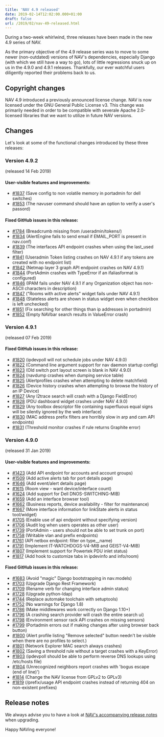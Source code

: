```yaml
---
title: 'NAV 4.9 released'
date: 2019-02-14T12:02:00.000+01:00
draft: false
url: /2019/02/nav-49-released.html
---
```


During a two-week whirlwind, three releases have been made in the new 4.9 series of NAV.

As the primary objective of the 4.9 release series was to move to some newer (non-outdated) versions of NAV's dependencies, especially Django (with which we still have a way to go), lots of little regressions snuck up on us in the 4.9.0 and 4.9.1 releases. Thankfully, our ever watchful users diligently reported their problems back to us.

Copyright changes
-----------------

NAV 4.9 introduced a previously announced license change. NAV is now licensed under the GNU General Public License v3. This change was primarily needed in order to be compatible with severale Apache 2.0-licensed libraries that we want to utilize in future NAV versions.

Changes
-------

Let's look at some of the functional changes introduced by these three releases:

### Version 4.9.2

(released 14 Feb 2019)

#### User-visible features and improvements:

*   [#1837](https://github.com/UNINETT/nav/issues/1837/) (Save config to non volatile memory in portadmin for dell switches)
*   [#1853](https://github.com/UNINETT/nav/issues/1853/) (The navuser command should have an option to verify a user's passord)

#### Fixed GitHub issues in this release:

*   [#1784](https://github.com/UNINETT/nav/issues/1784/) (Breadcrumb missing from /useradmin/tokens/)
*   [#1834](https://github.com/UNINETT/nav/issues/1834/) (AlertEngine fails to send email if EMAIL\_PORT is present in nav.conf)
*   [#1839](https://github.com/UNINETT/nav/issues/1839/) (The interfaces API endpoint crashes when using the last\_used filter)
*   [#1841](https://github.com/UNINETT/nav/issues/1841/) (Useradmin Token listing crashes on NAV 4.9.1 if any tokens are created with no endpoint list)
*   [#1842](https://github.com/UNINETT/nav/issues/1842/) (Netmap layer 3 graph API endpoint crashes on NAV 4.9.1)
*   [#1844](https://github.com/UNINETT/nav/issues/1844/) (PortAdmin crashes with TypeError if an ifaliasformat is configured)
*   [#1846](https://github.com/UNINETT/nav/issues/1846/) (IPAM fails under NAV 4.9.1 if any Organization object has non-ASCII characters in description)
*   [#1847](https://github.com/UNINETT/nav/issues/1847/) ("Rooms with active alerts" widget fails under NAV 4.9.1)
*   [#1848](https://github.com/UNINETT/nav/issues/1848/) (Stateless alerts are shown in status widget even when checkbox is left unchecked)
*   [#1851](https://github.com/UNINETT/nav/issues/1851/) (Fix searching for other things than ip addresses in portadmin)
*   [#1852](https://github.com/UNINETT/nav/issues/1852/) (Empty NAVbar search results in ValueError crash)

### Version 4.9.1

(released 07 Feb 2019)

#### Fixed GitHub issues in this release:

*   [#1820](https://github.com/UNINETT/nav/issues/1820/) (ipdevpoll will not schedule jobs under NAV 4.9.0)
*   [#1822](https://github.com/UNINETT/nav/issues/1822/) (Command line argument support for nav daemon startup config)
*   [#1823](https://github.com/UNINETT/nav/issues/1823/) (Old switch port layout screen is blank in NAV 4.9.0)
*   [#1824](https://github.com/UNINETT/nav/issues/1824/) (navdump crashes when dumping service table)
*   [#1825](https://github.com/UNINETT/nav/issues/1825/) (Alertprofiles crashes when attempting to delete matchfield)
*   [#1826](https://github.com/UNINETT/nav/issues/1826/) (Device history crashes when attempting to browse the history of an IP Device)
*   [#1827](https://github.com/UNINETT/nav/issues/1827/) (Any l2trace search will crash with a Django FieldError)
*   [#1828](https://github.com/UNINETT/nav/issues/1828/) (PDU dashboard widget crashes under NAV 4.9.0)
*   [#1829](https://github.com/UNINETT/nav/issues/1829/) (Any toolbox descriptor file containing superfluous equal signs will be silently ignored by the web interface)
*   [#1830](https://github.com/UNINETT/nav/issues/1830/) (MAC address prefix filters are horribly slow in arp and cam API endpoints)
*   [#1831](https://github.com/UNINETT/nav/issues/1831/) (Threshold monitor crashes if rule returns Graphite error)

### Version 4.9.0

(released 31 Jan 2019)

#### User-visible features and improvements:

*   [#1423](https://github.com/UNINETT/nav/issues/1423/) (Add API endpoint for accounts and account groups)
*   [#1509](https://github.com/UNINETT/nav/issues/1509/) (Add active alerts tab for port details page)
*   [#1646](https://github.com/UNINETT/nav/issues/1646/) (Add event/alert details page)
*   [#1615](https://github.com/UNINETT/nav/issues/1615/) (Room view - want device/interface count)
*   [#1624](https://github.com/UNINETT/nav/issues/1624/) (Add support for Dell DNOS-SWITCHING-MIB)
*   [#1659](https://github.com/UNINETT/nav/issues/1659/) (Add an interface browser tool)
*   [#1662](https://github.com/UNINETT/nav/issues/1662/) (Business reports, device availability - filter for maintenance)
*   [#1667](https://github.com/UNINETT/nav/issues/1667/) (More interface information for linkState alerts in status tool/widget)
*   [#1705](https://github.com/UNINETT/nav/issues/1705/) (Enable use of api endpoint without specifying version)
*   [#1706](https://github.com/UNINETT/nav/issues/1706/) (Audit log when users operates as other user)
*   [#1739](https://github.com/UNINETT/nav/issues/1739/) (PortAdmin - users should not be able to set trunk on port)
*   [#1758](https://github.com/UNINETT/nav/issues/1758/) (Writable vlan and prefix endpoints)
*   [#1761](https://github.com/UNINETT/nav/issues/1761/) (API netbox endpoint: filter on type\_\_name)
*   [#1791](https://github.com/UNINETT/nav/issues/1791/) (Implement IT-WATCHDOGS-V4-MIB and GEIST-V4-MIB)
*   [#1807](https://github.com/UNINETT/nav/issues/1807/) (Implement support for Powertek PDU inlet status)
*   [#1817](https://github.com/UNINETT/nav/issues/1817/) (Add hook to customize tabs in ipdevinfo and info/room)

#### Fixed GitHub issues in this release:

*   [#1683](https://github.com/UNINETT/nav/issues/1683/) (Avoid "magic" Django bootstrapping in nav.models)
*   [#1703](https://github.com/UNINETT/nav/issues/1703/) (Upgrade Django Rest Framework)
*   [#1709](https://github.com/UNINETT/nav/issues/1709/) (Rename verb for changing interface admin status)
*   [#1728](https://github.com/UNINETT/nav/issues/1728/) (Upgrade python-ldap)
*   [#1744](https://github.com/UNINETT/nav/issues/1744/) (Replace automake toolchain with setuptools)
*   [#1752](https://github.com/UNINETT/nav/issues/1752/) (No warnings for Django 1.8)
*   [#1786](https://github.com/UNINETT/nav/issues/1786/) (Make middlewares work correctly on Django 1.10+)
*   [#1796](https://github.com/UNINETT/nav/issues/1796/) (A crashing search provider will crash the entire search ui)
*   [#1798](https://github.com/UNINETT/nav/issues/1798/) (Environment sensor rack API crashes on missing sensors)
*   [#1799](https://github.com/UNINETT/nav/issues/1799/) (Portadmin errors out if making changes after using browser back button)
*   [#1800](https://github.com/UNINETT/nav/issues/1800/) (Alert profile listing "Remove selected" button needn't be visible when there are no profiles to select.)
*   [#1801](https://github.com/UNINETT/nav/issues/1801/) (Network Explorer MAC search always crashes)
*   [#1802](https://github.com/UNINETT/nav/issues/1802/) (Saving a threshold rule without a target crashes with a KeyError)
*   [#1803](https://github.com/UNINETT/nav/issues/1803/) (ipdevpoll should be able to perform reverse DNS lookups using /etc/hosts file)
*   [#1804](https://github.com/UNINETT/nav/issues/1804/) (Unrecognized neighbors report crashes with 'bogus escape (end of line)')
*   [#1814](https://github.com/UNINETT/nav/issues/1814/) (Change the NAV license from GPLv2 to GPLv3)
*   [#1819](https://github.com/UNINETT/nav/issues/1819/) (/prefix/usage API endpoint crashes instead of returning 404 on non-existent prefixes)

Release notes
-------------

We always advise you to have a look at [NAV's accompanying release notes](https://nav.uninett.no/doc/4.9/release-notes.html#nav-4-9) when upgrading.

Happy NAVing everyone!